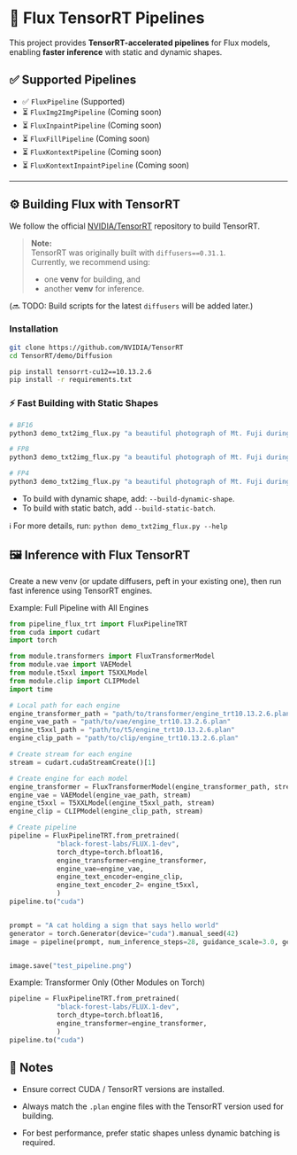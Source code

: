# 🚀 Flux TensorRT Pipelines

This project provides **TensorRT-accelerated pipelines** for Flux models, enabling **faster inference** with static and dynamic shapes.

## ✅ Supported Pipelines
- ✅ `FluxPipeline` (Supported)
- ⏳ `FluxImg2ImgPipeline` (Coming soon)
- ⏳ `FluxInpaintPipeline` (Coming soon)
- ⏳ `FluxFillPipeline` (Coming soon)
- ⏳ `FluxKontextPipeline` (Coming soon)
- ⏳ `FluxKontextInpaintPipeline` (Coming soon)

---

## ⚙️ Building Flux with TensorRT

We follow the official [NVIDIA/TensorRT](https://github.com/NVIDIA/TensorRT) repository to build TensorRT.

> **Note:**  
> TensorRT was originally built with `diffusers==0.31.1`.  
> Currently, we recommend using:
> - one **venv** for building, and  
> - another **venv** for inference.  

(🔜 TODO: Build scripts for the latest `diffusers` will be added later.)

### Installation
```bash
git clone https://github.com/NVIDIA/TensorRT
cd TensorRT/demo/Diffusion

pip install tensorrt-cu12==10.13.2.6
pip install -r requirements.txt
```

### ⚡ Fast Building with Static Shapes
```bash
# BF16
python3 demo_txt2img_flux.py "a beautiful photograph of Mt. Fuji during cherry blossom" --hf-token=$HF_TOKEN --bf16 --download-onnx-models

# FP8
python3 demo_txt2img_flux.py "a beautiful photograph of Mt. Fuji during cherry blossom" --hf-token=$HF_TOKEN --quantization-level 4 --fp8 --download-onnx-models

# FP4
python3 demo_txt2img_flux.py "a beautiful photograph of Mt. Fuji during cherry blossom" --hf-token=$HF_TOKEN --fp4 --download-onnx-models
```

- To build with dynamic shape, add: `--build-dynamic-shape`.
- To build with static batch, add  `--build-static-batch`.

ℹ️ For more details, run:
`python demo_txt2img_flux.py --help`

## 🖼️ Inference with Flux TensorRT
Create a new venv (or update diffusers, peft in your existing one), then run fast inference using TensorRT engines.

Example: Full Pipeline with All Engines

```python
from pipeline_flux_trt import FluxPipelineTRT
from cuda import cudart
import torch

from module.transformers import FluxTransformerModel 
from module.vae import VAEModel
from module.t5xxl import T5XXLModel
from module.clip import CLIPModel
import time

# Local path for each engine
engine_transformer_path = "path/to/transformer/engine_trt10.13.2.6.plan"
engine_vae_path = "path/to/vae/engine_trt10.13.2.6.plan"
engine_t5xxl_path = "path/to/t5/engine_trt10.13.2.6.plan"
engine_clip_path = "path/to/clip/engine_trt10.13.2.6.plan"

# Create stream for each engine
stream = cudart.cudaStreamCreate()[1]

# Create engine for each model
engine_transformer = FluxTransformerModel(engine_transformer_path, stream)
engine_vae = VAEModel(engine_vae_path, stream)
engine_t5xxl = T5XXLModel(engine_t5xxl_path, stream)
engine_clip = CLIPModel(engine_clip_path, stream)

# Create pipeline
pipeline = FluxPipelineTRT.from_pretrained(
            "black-forest-labs/FLUX.1-dev", 
            torch_dtype=torch.bfloat16, 
            engine_transformer=engine_transformer,
            engine_vae=engine_vae,
            engine_text_encoder=engine_clip,
            engine_text_encoder_2= engine_t5xxl,
            )
pipeline.to("cuda")


prompt = "A cat holding a sign that says hello world"
generator = torch.Generator(device="cuda").manual_seed(42)
image = pipeline(prompt, num_inference_steps=28, guidance_scale=3.0, generator=generator).images[0]


image.save("test_pipeline.png")
```

Example: Transformer Only (Other Modules on Torch)
```python
pipeline = FluxPipelineTRT.from_pretrained(
            "black-forest-labs/FLUX.1-dev", 
            torch_dtype=torch.bfloat16, 
            engine_transformer=engine_transformer,
            )
pipeline.to("cuda")
```

## 📌 Notes

- Ensure correct CUDA / TensorRT versions are installed.

- Always match the `.plan` engine files with the TensorRT version used for building.

- For best performance, prefer static shapes unless dynamic batching is required.